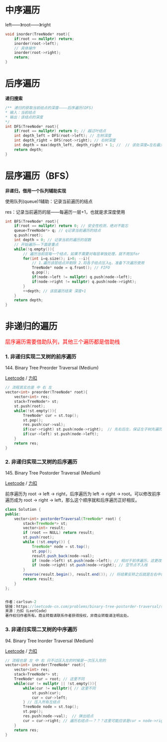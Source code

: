 # 中序遍历

left——》root——》right

```cpp
void inorder(TreeNode* root){
	if(root == nullptr) return;
    inorder(root->left);
    // 具体操作
    inorder(root->right);
    return;
}
```

# 后序遍历

**递归搜索**

```cpp
/** 递归的获取当前结点的深度————后序遍历(DFS)
* 输入：当前结点
* 输出：该结点的深度
*/
int DFS(TreeNode* root){
    if(root == nullptr) return 0; // 越过叶结点
    int depth_left = DFS(root->left); // 左树深度
    int depth_right = DFS(root->right); // 右树深度
    int depth = max(depth_left, depth_right) + 1; //  // 该处深度=左右最大深度+1
    return depth;
}
```



# 层序遍历（BFS）

**非递归，借用一个队列辅助实现**

使用队列(queue)1辅助：记录当前遍历的结点

res：记录当前遍历的层——每遍历一层+1，也就是求深度使用

```cpp
int BFS(TreeNode* root){
    if(root == nullptr) return 0; // 安全性检测，绝对不能忘
    queue<TreeNode*> q; // q记录当前遍历的结点
    q.push(root);
    int depth = 0; // 记录当前的遍历的层数
    // 开始遍历——下面是重点
    while(!q.empty()){
        // 遍历当前层每一个结点，如果不需要对每层单独处理，就不用加for
        for(int i=q.size(); i>0; --i){
            // 1.遍历该层结点并剔除 2.将各子结点压入q，准备下次遍历使用
            TreeNode* node = q.front(); // FIFO
            q.pop();
            if(node->left != nullptr) q.push(node->left);
            if(node->right != nullptr) q.push(node->right);
        }
        ++depth; // 该层遍历结束 深度+1
    }
    return depth;
}
```

# 非递归的遍历

<big><font color='red'>层序遍历需要借助队列，其他三个遍历都是借助栈</font></big>

### 1. 非递归实现二叉树的前序遍历

144\. Binary Tree Preorder Traversal (Medium)

[Leetcode](https://leetcode.com/problems/binary-tree-preorder-traversal/description/) / [力扣](https://leetcode-cn.com/problems/binary-tree-preorder-traversal/description/)

```cpp
// 流程其实也是 中 右 左
vector<int> preorder(TreeNode* root){
    vector<int> res;
    stack<TreeNode*> st;
    st.push(root);
    while(!st.empty()){
        TreeNode* cur = st.top();
        st.pop();
        res.push(cur->val);
        if(cur->right) st.push(node->right);  // 先右后左，保证左子树先遍历
        if(cur->left) st.push(node->left);
    }
    return res;
}
```

### 2. 非递归实现二叉树的后序遍历

145\. Binary Tree Postorder Traversal (Medium)

[Leetcode](https://leetcode.com/problems/binary-tree-postorder-traversal/description/) / [力扣](https://leetcode-cn.com/problems/binary-tree-postorder-traversal/description/)

前序遍历为 root -\> left -\> right，后序遍历为 left -\> right -\> root。可以修改前序遍历成为 root -\> right -\> left，那么这个顺序就和后序遍历正好相反。

```java
class Solution {
public:
    vector<int> postorderTraversal(TreeNode* root) {
        stack<TreeNode*> st;
        vector<int> result;
        if (root == NULL) return result;
        st.push(root);
        while (!st.empty()) {
            TreeNode* node = st.top();
            st.pop();
            result.push_back(node->val);
            if (node->left) st.push(node->left); // 相对于前序遍历，这更改一下入栈顺序 （空节点不入栈）
            if (node->right) st.push(node->right); // 空节点不入栈
        }
        reverse(result.begin(), result.end()); // 将结果反转之后就是左右中的顺序了
        return result;
    }
};


作者：carlsun-2
链接：https://leetcode-cn.com/problems/binary-tree-postorder-traversal/solution/bang-ni-dui-er-cha-shu-bu-zai-mi-mang-che-di-chi-t/
来源：力扣（LeetCode）
著作权归作者所有。商业转载请联系作者获得授权，非商业转载请注明出处。
```

### 3. 非递归实现二叉树的中序遍历

94\. Binary Tree Inorder Traversal (Medium)

[Leetcode](https://leetcode.com/problems/binary-tree-inorder-traversal/description/) / [力扣](https://leetcode-cn.com/problems/binary-tree-inorder-traversal/description/)

```cpp
// 流程也是 左 中 右 只不过压入左的时候是一次压入完的
vector<int> inorder(TreeNode* root){
    vector<int> res;
    stack<TreeNode*> st;
    TreeNode* cur = root; // 这里不同
    while(cur != nullptr || !st.empty()){
        while(cur != nullptr){ // 这里不同
            st.push(cur);
            cur = cur->left;
        } // 压入所有左结点
        TreeNode node = st.top();
        st.pop();
        res.push(node->val);  // 弹出结点
        cur = cur->right; // 遍历右结点——？？？这里可能应该是cur = node->right，暂未验证
    }
    return res;
}
```


